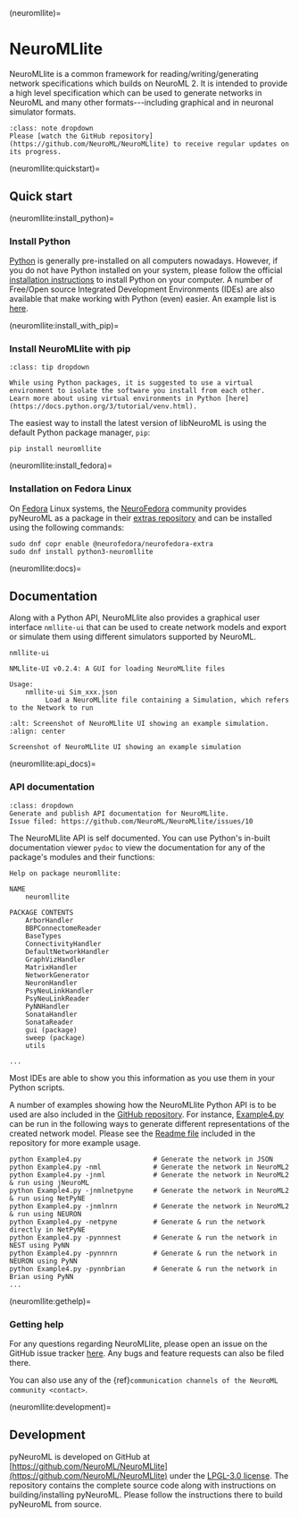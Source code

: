 (neuromllite)=
# NeuroMLlite

NeuroMLlite is a common framework for reading/writing/generating network specifications which builds on NeuroML 2.
It is intended to provide a high level specification which can be used to generate networks in NeuroML and many other formats---including graphical and in neuronal simulator formats.

```{admonition} Note: NeuroMLlite is under active development
:class: note dropdown
Please [watch the GitHub repository](https://github.com/NeuroML/NeuroMLlite) to receive regular updates on its progress.
```

(neuromllite:quickstart)=
## Quick start

(neuromllite:install_python)=
### Install Python

[Python](https://www.python.org/) is generally pre-installed on all computers nowadays.
However, if you do not have Python installed on your system, please follow the official [installation instructions](https://www.python.org/downloads/) to install Python on your computer.
A number of Free/Open source Integrated Development Environments (IDEs) are also available that make working with Python (even) easier.
An example list is [here](https://opensource.com/resources/python/ides).

(neuromllite:install_with_pip)=
### Install NeuroMLlite with pip
```{admonition} Tip: Use a virtual environment
:class: tip dropdown

While using Python packages, it is suggested to use a virtual environment to isolate the software you install from each other.
Learn more about using virtual environments in Python [here](https://docs.python.org/3/tutorial/venv.html).
```

The easiest way to install the latest version of libNeuroML is using the default Python package manager, `pip`:
```{code-block} console
pip install neuromllite
```
(neuromllite:install_fedora)=
### Installation on Fedora Linux

On [Fedora](https://getfedora.org) Linux systems, the [NeuroFedora](https://neuro.fedoraproject.org) community provides pyNeuroML as a package in their [extras repository](https://docs.fedoraproject.org/en-US/neurofedora/copr/) and can be installed using the following commands:

```{code-block} console
sudo dnf copr enable @neurofedora/neurofedora-extra
sudo dnf install python3-neuromllite
```

(neuromllite:docs)=
## Documentation

Along with a Python API, NeuroMLlite also provides a graphical user interface `nmllite-ui` that can be used to create network models and export or simulate them using different simulators supported by NeuroML.

```{code-block} console
nmllite-ui

NMLlite-UI v0.2.4: A GUI for loading NeuroMLlite files

Usage:
    nmllite-ui Sim_xxx.json
         Load a NeuroMLlite file containing a Simulation, which refers to the Network to run
```
```{figure} ../../images/nmllite-example.png
:alt: Screenshot of NeuroMLlite UI showing an example simulation.
:align: center

Screenshot of NeuroMLlite UI showing an example simulation
```

(neuromllite:api_docs)=
### API documentation

```{admonition} TODO!
:class: dropdown
Generate and publish API documentation for NeuroMLlite.
Issue filed: https://github.com/NeuroML/NeuroMLlite/issues/10
```
The NeuroMLlite API is self documented.
You can use Python's in-built documentation viewer `pydoc` to view the documentation for any of the package's modules and their functions:

```{code-block} console
Help on package neuromllite:

NAME
    neuromllite

PACKAGE CONTENTS
    ArborHandler
    BBPConnectomeReader
    BaseTypes
    ConnectivityHandler
    DefaultNetworkHandler
    GraphVizHandler
    MatrixHandler
    NetworkGenerator
    NeuronHandler
    PsyNeuLinkHandler
    PsyNeuLinkReader
    PyNNHandler
    SonataHandler
    SonataReader
    gui (package)
    sweep (package)
    utils

...
```

Most IDEs are able to show you this information as you use them in your Python scripts.

A number of examples showing how the NeuroMLlite Python API is to be used are also included in the [GitHub repository](https://github.com/NeuroML/NeuroMLlite/tree/master/examples).
For instance, [Example4.py](https://github.com/NeuroML/NeuroMLlite/blob/master/examples/Example4.py) can be run in the following ways to generate different representations of the created network model.
Please see the [Readme file](https://github.com/NeuroML/NeuroMLlite/blob/master/README.md) included in the repository for more example usage.
```{code-block} console
python Example4.py                  # Generate the network in JSON
python Example4.py -nml             # Generate the network in NeuroML2
python Example4.py -jnml            # Generate the network in NeuroML2 & run using jNeuroML
python Example4.py -jnmlnetpyne     # Generate the network in NeuroML2 & run using NetPyNE
python Example4.py -jnmlnrn         # Generate the network in NeuroML2 & run using NEURON
python Example4.py -netpyne         # Generate & run the network directly in NetPyNE
python Example4.py -pynnnest        # Generate & run the network in NEST using PyNN
python Example4.py -pynnnrn         # Generate & run the network in NEURON using PyNN
python Example4.py -pynnbrian       # Generate & run the network in Brian using PyNN
...
```

(neuromllite:gethelp)=
### Getting help

For any questions regarding NeuroMLlite, please open an issue on the GitHub issue tracker [here](https://github.com/NeuroML/NeuroMLlite/issues).
Any bugs and feature requests can also be filed there.

You can also use any of the {ref}`communication channels of the NeuroML community <contact>`.

(neuromllite:development)=
## Development

pyNeuroML is developed on GitHub at [https://github.com/NeuroML/NeuroMLlite](https://github.com/NeuroML/NeuroMLlite) under the [LPGL-3.0 license](https://github.com/NeuroML/NeuroMLlite/blob/master/LICENSE.lesser).
The repository contains the complete source code along with instructions on building/installing pyNeuroML.
Please follow the instructions there to build pyNeuroML from source.
